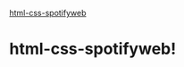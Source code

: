 [html-css-spotifyweb](https://user-images.githubusercontent.com/88691096/209025680-a87140df-b1f8-42da-bc9d-e90c9903b0db.gif)

# html-css-spotifyweb!
